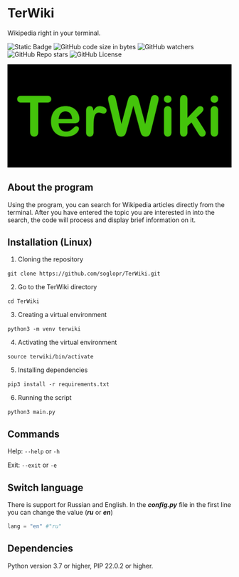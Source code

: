 # TerWiki
Wikipedia right in your terminal. 
<!--Badges-->
![Static Badge](https://img.shields.io/badge/TerWiki-Soglopr-Soglopr)
![GitHub code size in bytes](https://img.shields.io/github/languages/code-size/soglopr/TerWiki)
![GitHub watchers](https://img.shields.io/github/watchers/soglopr/TerWiki)
![GitHub Repo stars](https://img.shields.io/github/stars/soglopr/TerWiki)
![GitHub License](https://img.shields.io/github/license/soglopr/TerWIki)

![Logotype](./screenshots/terwiki.jpg)
<!-- About the program -->
## About the program

Using the program, you can search for Wikipedia articles directly from the terminal. After you have entered the topic you are interested in into the search, the code will process and display brief information on it.

<!--Installation-->
## Installation (Linux)

1. Cloning the repository

```git clone https://github.com/soglopr/TerWiki.git```

2. Go to the TerWiki directory

```cd TerWiki```

3. Creating a virtual environment

```python3 -m venv terwiki```

4. Activating the virtual environment

```source terwiki/bin/activate```

5. Installing dependencies

```pip3 install -r requirements.txt```

6. Running the script

```python3 main.py```
<!-- Commands -->
## Commands

Help: ```--help``` or ```-h```

Exit: ```--exit``` or ```-e```
<!-- Switch language -->
## Switch language

There is support for Russian and English. In the ***config.py*** file in the first line you can change the value (***ru*** or ***en***)

```python
lang = "en" #"ru"
```
<!--Dependencies-->
## Dependencies
Python version 3.7 or higher, PIP 22.0.2 or higher.
